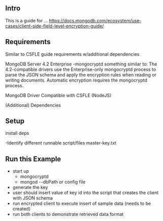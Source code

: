 Intro
---

This is a guide for ...
https://docs.mongodb.com/ecosystem/use-cases/client-side-field-level-encryption-guide/

Requirements
---

Similar to CSFLE guide requirements w/additional dependencies

MongoDB Server 4.2 Enterprise
-mongocryptd
something similar to:
The 4.2-compatible drivers use the Enterprise-only mongocryptd process to parse the JSON schema and apply the encryption rules when reading or writing documents. Automatic encryption requires the mongocryptd process.

MongoDB Driver Compatible with CSFLE (NodeJS)

(Additional) Dependencies

Setup
---
install deps


-Identify different runnable script/files
master-key.txt

Run this Example
---

- start up 
  - mongocryptd
  - mongod --dbPath or config file
- generate the key
- user should insert value of key id into the script that creates the
  client with JSON schema
- run encrypted client to execute insert of sample data (needs to be
  created)
- run both clients to demonstrate retrieved data format


